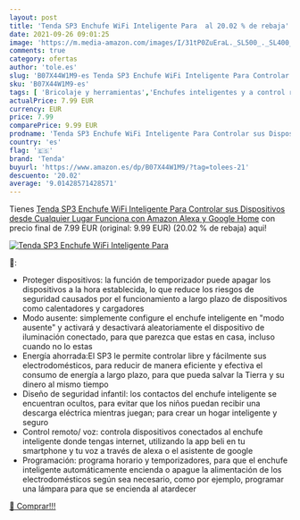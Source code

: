 ```yaml
---
layout: post
title: 'Tenda SP3 Enchufe WiFi Inteligente Para  al 20.02 % de rebaja'
date: 2021-09-26 09:01:25
image: 'https://m.media-amazon.com/images/I/31tP0ZuEraL._SL500_._SL400_.jpg'
comments: true
category: ofertas
author: 'tole.es'
slug: 'B07X44W1M9-es Tenda SP3 Enchufe WiFi Inteligente Para Controlar sus...'
sku: 'B07X44W1M9-es'
tags: [ 'Bricolaje y herramientas','Enchufes inteligentes y a control remoto','Enchufes y accesorios','Instalación eléctrica','alexa','google','home','tenda', ]
actualPrice: 7.99 EUR
currency: EUR
price: 7.99
comparePrice: 9.99 EUR
prodname: 'Tenda SP3 Enchufe WiFi Inteligente Para Controlar sus Dispositivos desde Cualquier Lugar  Funciona con Amazon Alexa y Google Home'
country: 'es'
flag: '🇪🇸'
brand: 'Tenda'
buyurl: 'https://www.amazon.es/dp/B07X44W1M9/?tag=tolees-21'
descuento: '20.02'
average: '9.01428571428571'
---
```


Tienes [Tenda SP3 Enchufe WiFi Inteligente Para Controlar sus Dispositivos desde Cualquier Lugar  Funciona con Amazon Alexa y Google Home](https://www.amazon.es/dp/B07X44W1M9/?tag=tolees-21) con precio final de  7.99 EUR (original: 9.99 EUR) (20.02 %  de rebaja) aqui!

[![Tenda SP3 Enchufe WiFi Inteligente Para ](https://m.media-amazon.com/images/I/31tP0ZuEraL._SL500_._SL400_.jpg)](https://www.amazon.es/dp/B07X44W1M9/?tag=tolees-21)

🔎:

- Proteger dispositivos: la función de temporizador puede apagar los dispositivos a la hora establecida, lo que reduce los riesgos de seguridad causados por el funcionamiento a largo plazo de dispositivos como calentadores y cargadores
- Modo ausente: simplemente configure el enchufe inteligente en "modo ausente" y activará y desactivará aleatoriamente el dispositivo de iluminación conectado, para que parezca que estas en casa, incluso cuando no lo estas
- Energía ahorrada:El SP3 le permite controlar libre y fácilmente sus electrodomésticos, para reducir de manera eficiente y efectiva el consumo de energía a largo plazo, para que pueda salvar la Tierra y su dinero al mismo tiempo
- Diseño de seguridad infantil: los contactos del enchufe inteligente se encuentran ocultos, para evitar que los niños puedan recibir una descarga eléctrica mientras juegan; para crear un hogar inteligente y seguro
- Control remoto/ voz: controla dispositivos conectados al enchufe inteligente donde tengas internet, utilizando la app beli en tu smartphone y tu voz a través de alexa o el asistente de google
- Programación: programa horario y temporizadores, para que el enchufe inteligente automáticamente encienda o apague la alimentación de los electrodomésticos según sea necesario, como por ejemplo, programar una lámpara para que se encienda al atardecer

[🛒 Comprar!!!](https://www.amazon.es/dp/B07X44W1M9/?tag=tolees-21)
